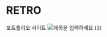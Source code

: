 # RETRO
포트폴리오 사이트
![제목을 입력하세요 (3)](https://user-images.githubusercontent.com/86513078/236850516-0e5abcba-64cd-4fd4-be34-37fe974e1e6e.png)
